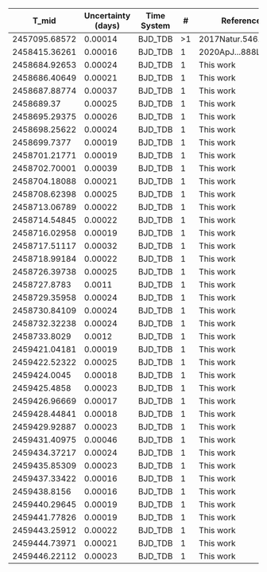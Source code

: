 |T_mid|Uncertainty (days)           |Time System|#                                            |Reference                           |
|-----|-----------------------------|-----------|---------------------------------------------|------------------------------------|
|2457095.68572|0.00014                      |BJD_TDB    |>1                                           |2017Natur.546..514G                 |
|2458415.36261|0.00016                      |BJD_TDB    |1                                            |2020ApJ...888L..15M                 |
|2458684.92653|0.00024                      |BJD_TDB    |1                                            |This work                           |
|2458686.40649|0.00021                      |BJD_TDB    |1                                            |This work                           |
|2458687.88774|0.00037                      |BJD_TDB    |1                                            |This work                           |
|2458689.37|0.00025                      |BJD_TDB    |1                                            |This work                           |
|2458695.29375|0.00026                      |BJD_TDB    |1                                            |This work                           |
|2458698.25622|0.00024                      |BJD_TDB    |1                                            |This work                           |
|2458699.7377|0.00019                      |BJD_TDB    |1                                            |This work                           |
|2458701.21771|0.00019                      |BJD_TDB    |1                                            |This work                           |
|2458702.70001|0.00039                      |BJD_TDB    |1                                            |This work                           |
|2458704.18088|0.00021                      |BJD_TDB    |1                                            |This work                           |
|2458708.62398|0.00025                      |BJD_TDB    |1                                            |This work                           |
|2458713.06789|0.00022                      |BJD_TDB    |1                                            |This work                           |
|2458714.54845|0.00022                      |BJD_TDB    |1                                            |This work                           |
|2458716.02958|0.00019                      |BJD_TDB    |1                                            |This work                           |
|2458717.51117|0.00032                      |BJD_TDB    |1                                            |This work                           |
|2458718.99184|0.00022                      |BJD_TDB    |1                                            |This work                           |
|2458726.39738|0.00025                      |BJD_TDB    |1                                            |This work                           |
|2458727.8783|0.0011                       |BJD_TDB    |1                                            |This work                           |
|2458729.35958|0.00024                      |BJD_TDB    |1                                            |This work                           |
|2458730.84109|0.00024                      |BJD_TDB    |1                                            |This work                           |
|2458732.32238|0.00024                      |BJD_TDB    |1                                            |This work                           |
|2458733.8029|0.0012                       |BJD_TDB    |1                                            |This work                           |
|2459421.04181|0.00019                      |BJD_TDB    |1                                            |This work                           |
|2459422.52322|0.00025                      |BJD_TDB    |1                                            |This work                           |
|2459424.0045|0.00018                      |BJD_TDB    |1                                            |This work                           |
|2459425.4858|0.00023                      |BJD_TDB    |1                                            |This work                           |
|2459426.96669|0.00017                      |BJD_TDB    |1                                            |This work                           |
|2459428.44841|0.00018                      |BJD_TDB    |1                                            |This work                           |
|2459429.92887|0.00023                      |BJD_TDB    |1                                            |This work                           |
|2459431.40975|0.00046                      |BJD_TDB    |1                                            |This work                           |
|2459434.37217|0.00024                      |BJD_TDB    |1                                            |This work                           |
|2459435.85309|0.00023                      |BJD_TDB    |1                                            |This work                           |
|2459437.33422|0.00016                      |BJD_TDB    |1                                            |This work                           |
|2459438.8156|0.00016                      |BJD_TDB    |1                                            |This work                           |
|2459440.29645|0.00019                      |BJD_TDB    |1                                            |This work                           |
|2459441.77826|0.00019                      |BJD_TDB    |1                                            |This work                           |
|2459443.25912|0.00022                      |BJD_TDB    |1                                            |This work                           |
|2459444.73971|0.00021                      |BJD_TDB    |1                                            |This work                           |
|2459446.22112|0.00023                      |BJD_TDB    |1                                            |This work                           |
